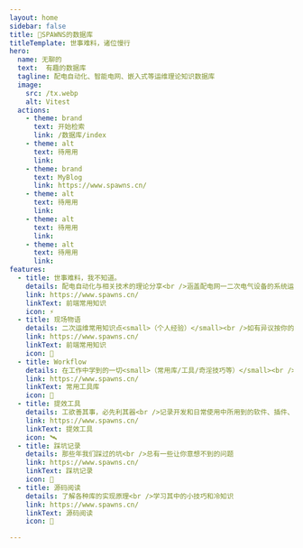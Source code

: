 ```yaml
---
layout: home
sidebar: false
title: 💬SPAWNS的数据库
titleTemplate: 世事难料，诸位慢行
hero:
  name: 无聊的
  text:  有趣的数据库
  tagline: 配电自动化、智能电网、嵌入式等运维理论知识数据库
  image:
    src: /tx.webp
    alt: Vitest
  actions:
    - theme: brand
      text: 开始检索
      link: /数据库/index
    - theme: alt
      text: 待用用
      link: 
    - theme: brand
      text: MyBlog
      link: https://www.spawns.cn/
    - theme: alt
      text: 待用用
      link: 
    - theme: alt
      text: 待用用
      link: 
    - theme: alt
      text: 待用用
      link:     
features:
  - title: 世事难料，我不知道。
    details: 配电自动化与相关技术的理论分享<br />涵盖配电网一二次电气设备的系统运行原理以及运维方法等<br />并涉及智能电网、物联网、嵌入式、前端、后端等技术文章领域。
    link: https://www.spawns.cn/
    linkText: 前端常用知识
    icon: ⚡
  - title: 现场物语
    details: 二次运维常用知识点<small>（个人经验）</small><br />如有异议按你的理解为主，不接受反驳
    link: https://www.spawns.cn/
    linkText: 前端常用知识
    icon: 🌈
  - title: Workflow
    details: 在工作中学到的一切<small>（常用库/工具/奇淫技巧等）</small><br />配合 CV 大法来更好的摸鱼
    link: https://www.spawns.cn/
    linkText: 常用工具库
    icon: 🌟
  - title: 提效工具
    details: 工欲善其事，必先利其器<br />记录开发和日常使用中所用到的软件、插件、扩展等
    link: https://www.spawns.cn/
    linkText: 提效工具
    icon: 🛰️
  - title: 踩坑记录
    details: 那些年我们踩过的坑<br />总有一些让你意想不到的问题
    link: https://www.spawns.cn/
    linkText: 踩坑记录
    icon: 📃
  - title: 源码阅读
    details: 了解各种库的实现原理<br />学习其中的小技巧和冷知识
    link: https://www.spawns.cn/
    linkText: 源码阅读
    icon: 🌌

---
```


<HomePage />
